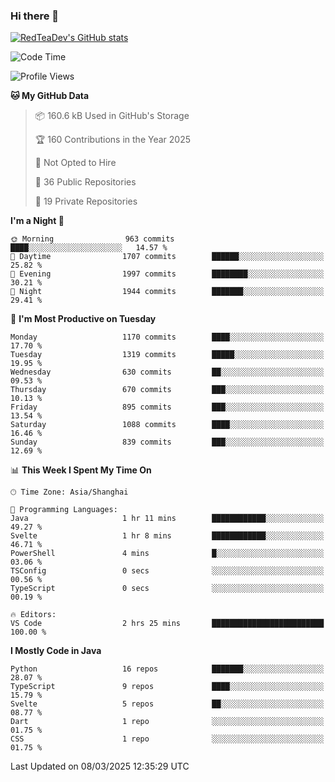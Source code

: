 ### Hi there 👋

<!--
**RedTeaDev/RedTeaDev** is a ✨ _special_ ✨ repository because its `README.md` (this file) appears on your GitHub profile.

Here are some ideas to get you started:

- 🔭 I’m currently working on ...
- 🌱 I’m currently learning ...
- 👯 I’m looking to collaborate on ...
- 🤔 I’m looking for help with ...
- 💬 Ask me about ...
- 📫 How to reach me: ...
- 😄 Pronouns: ...
- ⚡ Fun fact: ...
-->

<!--
[![wakatime](https://wakatime.com/badge/user/6b101ed0-04c0-4490-9283-eb61f2efff96.svg)](https://wakatime.com/@6b101ed0-04c0-4490-9283-eb61f2efff96)
!-->

[![RedTeaDev's GitHub stats](https://github-readme-stats.vercel.app/api?username=RedTeaDev\&include_all_commits=true)](https://github.com/anuraghazra/github-readme-stats)
<!--
[![willianrod's wakatime stats](https://github-readme-stats.vercel.app/api/wakatime?username=RedTeaDev)](https://github.com/anuraghazra/github-readme-stats)
!-->
<!--START_SECTION:waka-->
![Code Time](http://img.shields.io/badge/Code%20Time-3%2C055%20hrs%2045%20mins-blue)

![Profile Views](http://img.shields.io/badge/Profile%20Views-0-blue)

**🐱 My GitHub Data** 

> 📦 160.6 kB Used in GitHub's Storage 
 > 
> 🏆 160 Contributions in the Year 2025
 > 
> 🚫 Not Opted to Hire
 > 
> 📜 36 Public Repositories 
 > 
> 🔑 19 Private Repositories 
 > 
**I'm a Night 🦉** 

```text
🌞 Morning                963 commits         ████░░░░░░░░░░░░░░░░░░░░░   14.57 % 
🌆 Daytime                1707 commits        ██████░░░░░░░░░░░░░░░░░░░   25.82 % 
🌃 Evening                1997 commits        ████████░░░░░░░░░░░░░░░░░   30.21 % 
🌙 Night                  1944 commits        ███████░░░░░░░░░░░░░░░░░░   29.41 % 
```
📅 **I'm Most Productive on Tuesday** 

```text
Monday                   1170 commits        ████░░░░░░░░░░░░░░░░░░░░░   17.70 % 
Tuesday                  1319 commits        █████░░░░░░░░░░░░░░░░░░░░   19.95 % 
Wednesday                630 commits         ██░░░░░░░░░░░░░░░░░░░░░░░   09.53 % 
Thursday                 670 commits         ███░░░░░░░░░░░░░░░░░░░░░░   10.13 % 
Friday                   895 commits         ███░░░░░░░░░░░░░░░░░░░░░░   13.54 % 
Saturday                 1088 commits        ████░░░░░░░░░░░░░░░░░░░░░   16.46 % 
Sunday                   839 commits         ███░░░░░░░░░░░░░░░░░░░░░░   12.69 % 
```


📊 **This Week I Spent My Time On** 

```text
🕑︎ Time Zone: Asia/Shanghai

💬 Programming Languages: 
Java                     1 hr 11 mins        ████████████░░░░░░░░░░░░░   49.27 % 
Svelte                   1 hr 8 mins         ████████████░░░░░░░░░░░░░   46.71 % 
PowerShell               4 mins              █░░░░░░░░░░░░░░░░░░░░░░░░   03.06 % 
TSConfig                 0 secs              ░░░░░░░░░░░░░░░░░░░░░░░░░   00.56 % 
TypeScript               0 secs              ░░░░░░░░░░░░░░░░░░░░░░░░░   00.19 % 

🔥 Editors: 
VS Code                  2 hrs 25 mins       █████████████████████████   100.00 % 
```

**I Mostly Code in Java** 

```text
Python                   16 repos            ███████░░░░░░░░░░░░░░░░░░   28.07 % 
TypeScript               9 repos             ████░░░░░░░░░░░░░░░░░░░░░   15.79 % 
Svelte                   5 repos             ██░░░░░░░░░░░░░░░░░░░░░░░   08.77 % 
Dart                     1 repo              ░░░░░░░░░░░░░░░░░░░░░░░░░   01.75 % 
CSS                      1 repo              ░░░░░░░░░░░░░░░░░░░░░░░░░   01.75 % 
```




 Last Updated on 08/03/2025 12:35:29 UTC
<!--END_SECTION:waka-->


